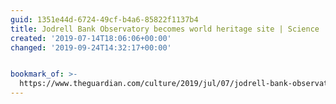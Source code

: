 ```yaml
---
guid: 1351e44d-6724-49cf-b4a6-85822f1137b4
title: Jodrell Bank Observatory becomes world heritage site | Science | The Guardian
created: '2019-07-14T18:06:06+00:00'
changed: '2019-09-24T14:32:17+00:00'


bookmark_of: >-
  https://www.theguardian.com/culture/2019/jul/07/jodrell-bank-observatory-becomes-world-heritage-site
---
```


